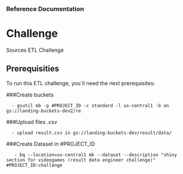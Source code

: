 ### Reference Documentation

# Challenge
Sources ETL Challenge


## Prerequisities
To run this ETL challenge, you´ll need the next prerequisites:

  ###Create buckets
  
  ```
    - gsutil mb -p #PROJECT_ID -c standard -l us-central1 -b on gs://landing-buckets-dev2/re
  ```
  
  ###Upload files .csv
  
  ```
    - upload result.csv in gs://landing-buckets-dev/result/data/
  ```  
  
  ###Create Dataset in #PROJECT_ID
  
  ```
     - bq --location=us-central1 mk --dataset --description "shiny section for videogames (result data engineer challenge)" #PROJECT_ID:challenge
  ```

